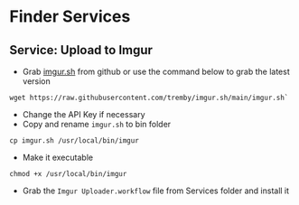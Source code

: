 # Finder Services

## Service: Upload to Imgur

* Grab [imgur.sh](https://github.com/tremby/imgur.sh) from github or use the command below to grab the latest version
```
wget https://raw.githubusercontent.com/tremby/imgur.sh/main/imgur.sh`
```
* Change the API Key if necessary
* Copy and rename `imgur.sh` to bin folder 
```
cp imgur.sh /usr/local/bin/imgur
```
* Make it executable
```
chmod +x /usr/local/bin/imgur
```
* Grab the `Imgur Uploader.workflow` file from Services folder and install it